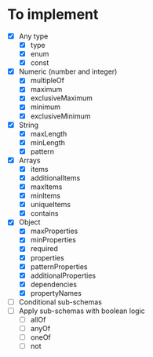 To implement
===================

* [x] Any type
  * [x] type
  * [x] enum
  * [x] const
* [x] Numeric (number and integer)
  * [x] multipleOf
  * [x] maximum
  * [x] exclusiveMaximum
  * [x] minimum
  * [x] exclusiveMinimum
* [x] String
  * [x] maxLength
  * [x] minLength
  * [x] pattern
* [x] Arrays
  * [x] items
  * [x] additionalItems
  * [x] maxItems
  * [x] minItems
  * [x] uniqueItems
  * [x] contains
* [x] Object
  * [x] maxProperties
  * [x] minProperties
  * [x] required
  * [x] properties
  * [x] patternProperties
  * [x] additionalProperties
  * [x] dependencies
  * [x] propertyNames
* [ ] Conditional sub-schemas
* [ ] Apply sub-schemas with boolean logic
  * [ ] allOf
  * [ ] anyOf
  * [ ] oneOf
  * [ ] not
